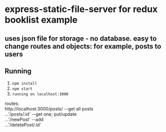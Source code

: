 # express-static-file-server for redux booklist example
## uses json file for storage - no database. easy to change routes and objects: for example, posts to users

## Running

1. ```npm install```
2. ```npm start```
2. ```running on localhost:3000```

routes:  
		http://localhost:3000/posts/  --get all posts  
		...'/posts/:id'  --get one; put/update  
		...'/newPost'    --add  
		...'/deletePost/:id'  
